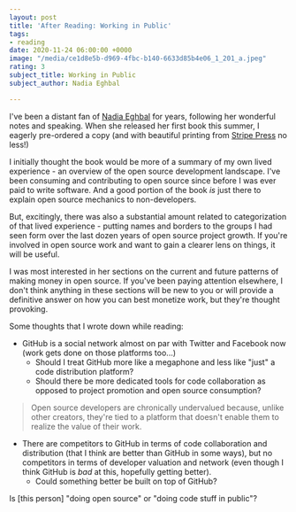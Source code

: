 ```yaml
---
layout: post
title: 'After Reading: Working in Public'
tags:
- reading
date: 2020-11-24 06:00:00 +0000
image: "/media/ce1d8e5b-d969-4fbc-b140-6633d85b4e06_1_201_a.jpeg"
rating: 3
subject_title: Working in Public
subject_author: Nadia Eghbal

---
```

I've been a distant fan of [Nadia Eghbal](https://nadiaeghbal.com) for years, following her wonderful notes and speaking. When she released her first book this summer, I eagerly pre-ordered a copy (and with beautiful printing from [Stripe Press](https://press.stripe.com) no less!)

I initially thought the book would be more of a summary of my own lived experience - an overview of the open source development landscape. I've been consuming and contributing to open source since before I was ever paid to write software. And a good portion of the book _is_ just there to explain open source mechanics to non-developers.

But, excitingly, there was also a substantial amount related to categorization of that lived experience - putting names and borders to the groups I had seen form over the last dozen years of open source project growth. If you're involved in open source work and want to gain a clearer lens on things, it will be useful.

I was most interested in her sections on the current and future patterns of making money in open source. If you've been paying attention elsewhere, I don't think anything in these sections will be new to you or will provide a definitive answer on how you can best monetize work, but they're thought provoking.

Some thoughts that I wrote down while reading:

* GitHub is a social network almost on par with Twitter and Facebook now (work gets done on those platforms too...)
  * Should I treat GitHub more like a megaphone and less like "just" a code distribution platform?
  * Should there be more dedicated tools for code collaboration as opposed to project promotion and open source consumption?

> Open source developers are chronically undervalued because, unlike other creators, they're tied to a platform that doesn't enable them to realize the value of their work.

* There are competitors to GitHub in terms of code collaboration and distribution (that I think are better than GitHub in some ways), but no competitors in terms of developer valuation and network (even though I think GitHub is _bad_ at this, hopefully getting better).
  * Could something better be built on top of GitHub?

Is \[this person\] "doing open source" or "doing code stuff in public"?